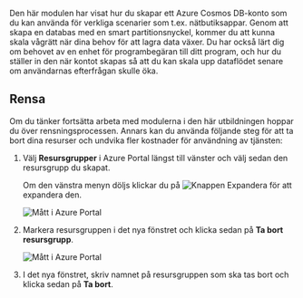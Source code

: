 Den här modulen har visat hur du skapar ett Azure Cosmos DB-konto som du kan använda för verkliga scenarier som t.ex. nätbutiksappar. Genom att skapa en databas med en smart partitionsnyckel, kommer du att kunna skala vågrätt när dina behov för att lagra data växer. Du har också lärt dig om behovet av en enhet för programbegäran till ditt program, och hur du ställer in den när kontot skapas så att du kan skala upp dataflödet senare om användarnas efterfrågan skulle öka.

## <a name="clean-up"></a>Rensa
<!---TODO: Update for sandbox?--->

Om du tänker fortsätta arbeta med modulerna i den här utbildningen hoppar du över rensningsprocessen. Annars kan du använda följande steg för att ta bort dina resurser och undvika fler kostnader för användning av tjänsten:

1. Välj **Resursgrupper** i Azure Portal längst till vänster och välj sedan den resursgrupp du skapat.  

    Om den vänstra menyn döljs klickar du på ![Knappen Expandera](../media-draft/6-expand.png) för att expandera den.

   ![Mått i Azure Portal](../media-draft/6-delete-resources-select.png)

1. Markera resursgruppen i det nya fönstret och klicka sedan på **Ta bort resursgrupp**.

   ![Mått i Azure Portal](../media-draft/6-delete-resources.png)

1. I det nya fönstret, skriv namnet på resursgruppen som ska tas bort och klicka sedan på **Ta bort**.
